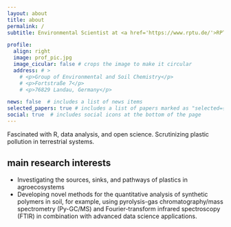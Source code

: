 ```yaml
---
layout: about
title: about
permalink: /
subtitle: Environmental Scientist at <a href='https://www.rptu.de/'>RPTU Kaiserslautern-Landau</a>, iES Landau, Institute for Environmental Sciences.

profile:
  align: right
  image: prof_pic.jpg
  image_cicular: false # crops the image to make it circular
  address: # >
    # <p>Group of Environmental and Soil Chemistry</p>
    # <p>Fortstraße 7</p>
    # <p>76829 Landau, Germany</p>

news: false  # includes a list of news items
selected_papers: true # includes a list of papers marked as "selected={true}"
social: true  # includes social icons at the bottom of the page
---
```


Fascinated with R, data analysis, and open science.
Scrutinizing plastic pollution in terrestrial systems.

<p style="margin-bottom:1.75em;"></p>

## main research interests

- Investigating the sources, sinks, and pathways of plastics in agroecosystems
- Developing novel methods for the quantitative analysis of synthetic polymers in soil, for example, using pyrolysis-gas chromatography/mass spectrometry (Py-GC/MS) and Fourier-transform infrared spectroscopy (FTIR) in combination with advanced data science applications.
